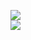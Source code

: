 [![](https://img.shields.io/badge/Made%20With-Github%20Spray-lightgrey.svg?style=for-the-badge&logo=github)](https://github.com/Annihil/github-spray#3809)  
[![](https://i.imgur.com/2DrTn0Z.gif)](https://github.com/Annihil/github-spray)